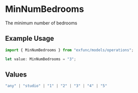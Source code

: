 # MinNumBedrooms

The minimum number of bedrooms

## Example Usage

```typescript
import { MinNumBedrooms } from "exfunc/models/operations";

let value: MinNumBedrooms = "3";
```

## Values

```typescript
"any" | "studio" | "1" | "2" | "3" | "4" | "5"
```